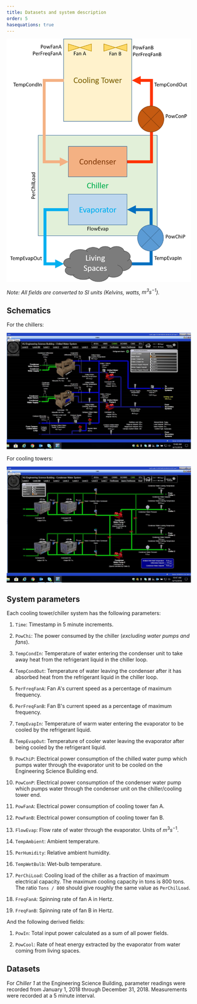 ```yaml
---
title: Datasets and system description
order: 5
hasequations: true
---
```


![System description](img/5-system-description.png)

*Note: All fields are converted to SI units (Kelvins, watts, $m^3 s^{-1}$).*

## Schematics

For the chillers:

![Chillers](img/4-ChilledWaterSystem-chillers.jpg)

For cooling towers:

![Towers](img/4-ChilledWaterSystem-towers.jpg)

## System parameters

Each cooling tower/chiller system has the following parameters:

1. `Time`: Timestamp in 5 minute increments.

2. `PowChi`: The power consumed by the chiller (*excluding water pumps and fans*).

3. `TempCondIn`: Temperature of water entering the condenser unit to take away heat from the refrigerant liquid in the chiller loop.

4. `TempCondOut`: Temperature of water leaving the condenser after it has absorbed heat from the refrigerant liquid in the chiller loop.

5. `PerFreqFanA`: Fan A's current speed as a percentage of maximum frequency.

6. `PerFreqFanB`: Fan B's current speed as a percentage of maximum frequency.

7. `TempEvapIn`: Temperature of warm water entering the evaporator to be cooled by the refrigerant liquid.

8. `TempEvapOut`: Temperature of cooler water leaving the evaporator after being cooled by the refrigerant liquid.

9. `PowChiP`: Electrical power consumption of the chilled water pump which pumps water through the evaporator unit to be cooled on the Engineering Science Building end.

10. `PowConP`: Electrical power consumption of the condenser water pump which pumps water through the condenser unit on the chiller/cooling tower end.

11. `PowFanA`: Electrical power consumption of cooling tower fan A.

12. `PowFanB`: Electrical power consumption of cooling tower fan B.

13. `FlowEvap`: Flow rate of water through the evaporator. Units of $m^3 s^{-1}$.

14. `TempAmbient`: Ambient temperature.

15. `PerHumidity`: Relative ambient humidity.

16. `TempWetBulb`: Wet-bulb temperature.

17. `PerChiLoad`: Cooling load of the chiller as a fraction of maximum electrical capacity. The maximum cooling capacity in tons is 800 tons. The ratio `Tons / 800` should give roughly the same value as `PerChilLoad`.

18. `FreqFanA`: Spinning rate of fan A in Hertz.

19. `FreqFanB`: Spinning rate of fan B in Hertz.

And the following derived fields:

1. `PowIn`: Total input power calculated as a sum of all power fields.

2. `PowCool`: Rate of heat energy extracted by the evaporator from water coming from living spaces.


## Datasets

For *Chiller 1* at the Engineering Science Building, parameter readings were recorded from January 1, 2018 through December 31, 2018. Measurements were recorded at a 5 minute interval.

